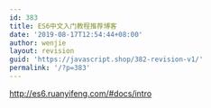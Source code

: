 ```yaml
---
id: 383
title: ES6中文入门教程推荐博客
date: '2019-08-17T12:54:44+08:00'
author: wenjie
layout: revision
guid: 'https://javascript.shop/382-revision-v1/'
permalink: '/?p=383'
---
```


<http://es6.ruanyifeng.com/#docs/intro>
